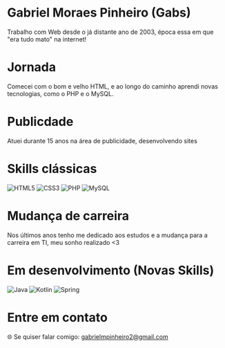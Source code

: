 # Gabriel Moraes Pinheiro (Gabs)

Trabalho com Web desde o já distante ano de 2003, época essa em que "era tudo mato" na internet! 

# Jornada

Comecei com o bom e velho HTML, e ao longo do caminho aprendi novas tecnologias, como o PHP e o MySQL.

# Publicdade

Atuei durante 15 anos na área de publicidade, desenvolvendo sites

# Skills clássicas

![HTML5](https://img.shields.io/badge/HTML5-000?style=for-the-badge&logo=html5)
![CSS3](https://img.shields.io/badge/CSS3-000?style=for-the-badge&logo=css3&logoColor=264CE4)
![PHP](https://img.shields.io/badge/php-%23777BB4.svg?style=for-the-badge&logo=php&logoColor=white)
![MySQL](https://img.shields.io/badge/mysql-%2300f.svg?style=for-the-badge&logo=mysql&logoColor=white)

# Mudança de carreira

Nos últimos anos tenho me dedicado aos estudos e a mudança para a carreira em TI, meu sonho realizado <3

# Em desenvolvimento (Novas Skills)

![Java](https://img.shields.io/badge/Java-000?style=for-the-badge&logo=java)
![Kotlin](https://img.shields.io/badge/Kotlin-000?style=flat&logo=kotlin&logoColor=purple)
![Spring](https://img.shields.io/badge/Spring-000?style=flat&logo=spring&logoColor=green)

# Entre em contato

🌐 Se quiser falar comigo: gabrielmpinheiro2@gmail.com